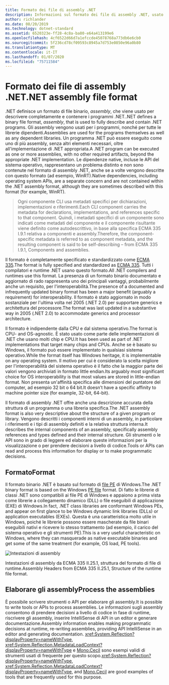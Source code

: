 ```yaml
---
title: Formato dei file di assembly .NET
description: Informazioni sul formato dei file di assembly .NET, usato per descrivere e contenere le app e le librerie .NET.
author: richlander
ms.date: 08/20/2019
ms.technology: dotnet-standard
ms.assetid: 6520323e-ff28-4c8a-ba80-e64a413199e6
ms.openlocfilehash: 4cf6522d66d7a1efccde45078768a773db6e6cb0
ms.sourcegitcommit: 5f236cd78cf09593c8945a7d753e0850e96a0b80
ms.translationtype: MT
ms.contentlocale: it-IT
ms.lasthandoff: 01/07/2020
ms.locfileid: "75711584"
---
```

# <a name="net-assembly-file-format"></a><span data-ttu-id="d0af8-103">Formato dei file di assembly .NET</span><span class="sxs-lookup"><span data-stu-id="d0af8-103">.NET assembly file format</span></span>

<span data-ttu-id="d0af8-104">.NET definisce un formato di file binario, *assembly*, che viene usato per descrivere completamente e contenere i programmi .NET.</span><span class="sxs-lookup"><span data-stu-id="d0af8-104">.NET defines a binary file format, *assembly*, that is used to fully describe and contain .NET programs.</span></span> <span data-ttu-id="d0af8-105">Gli assembly vengono usati per i programmi, nonché per tutte le librerie dipendenti.</span><span class="sxs-lookup"><span data-stu-id="d0af8-105">Assemblies are used for the programs themselves as well as any dependent libraries.</span></span> <span data-ttu-id="d0af8-106">Un programma .NET può essere eseguito come uno di più assembly, senza altri elementi necessari, oltre all'implementazione di .NET appropriata.</span><span class="sxs-lookup"><span data-stu-id="d0af8-106">A .NET program can be executed as one or more assemblies, with no other required artifacts, beyond the appropriate .NET implementation.</span></span> <span data-ttu-id="d0af8-107">Le dipendenze native, incluse le API del sistema operativo, rappresentano un problema distinto e non sono contenute nel formato di assembly .NET, anche se a volte vengono descritte con questo formato (ad esempio, WinRT).</span><span class="sxs-lookup"><span data-stu-id="d0af8-107">Native dependencies, including operating system APIs, are a separate concern and are not contained within the .NET assembly format, although they are sometimes described with this format (for example, WinRT).</span></span>

> <span data-ttu-id="d0af8-108">Ogni componente CLI usa metadati specifici per dichiarazioni, implementazioni e riferimenti.</span><span class="sxs-lookup"><span data-stu-id="d0af8-108">Each CLI component carries the metadata for declarations, implementations, and references specific to that component.</span></span> <span data-ttu-id="d0af8-109">Quindi, i metadati specifici di un componente sono indicati come metadati del componente e il componente risultante viene definito come autodescrittivo, in base alla specifica ECMA 335 I.9.1 relativa a componenti e assembly.</span><span class="sxs-lookup"><span data-stu-id="d0af8-109">Therefore, the component-specific metadata is referred to as component metadata, and the resulting component is said to be self-describing – from ECMA 335 I.9.1, Components and assemblies.</span></span>

<span data-ttu-id="d0af8-110">Il formato è completamente specificato e standardizzato come [ECMA 335](https://www.ecma-international.org/publications/standards/Ecma-335.htm).</span><span class="sxs-lookup"><span data-stu-id="d0af8-110">The format is fully specified and standardized as [ECMA 335](https://www.ecma-international.org/publications/standards/Ecma-335.htm).</span></span> <span data-ttu-id="d0af8-111">Tutti i compilatori e runtime .NET usano questo formato.</span><span class="sxs-lookup"><span data-stu-id="d0af8-111">All .NET compilers and runtimes use this format.</span></span> <span data-ttu-id="d0af8-112">La presenza di un formato binario documentato e aggiornato di rado rappresenta uno dei principali vantaggi, probabilmente anche un requisito, per l'interoperabilità.</span><span class="sxs-lookup"><span data-stu-id="d0af8-112">The presence of a documented and infrequently updated binary format has been a major benefit (arguably a requirement) for interoperability.</span></span> <span data-ttu-id="d0af8-113">Il formato è stato aggiornato in modo sostanziale per l'ultima volta nel 2005 (.NET 2.0) per supportare generics e architettura del processore.</span><span class="sxs-lookup"><span data-stu-id="d0af8-113">The format was last updated in a substantive way in 2005 (.NET 2.0) to accommodate generics and processor architecture.</span></span>

<span data-ttu-id="d0af8-114">Il formato è indipendente dalla CPU e dal sistema operativo.</span><span class="sxs-lookup"><span data-stu-id="d0af8-114">The format is CPU- and OS-agnostic.</span></span> <span data-ttu-id="d0af8-115">È stato usato come parte delle implementazioni di .NET che usano molti chip e CPU.</span><span class="sxs-lookup"><span data-stu-id="d0af8-115">It has been used as part of .NET implementations that target many chips and CPUs.</span></span> <span data-ttu-id="d0af8-116">Anche se è basato su Windows, il formato può essere implementato in qualsiasi sistema operativo.</span><span class="sxs-lookup"><span data-stu-id="d0af8-116">While the format itself has Windows heritage, it is implementable on any operating system.</span></span> <span data-ttu-id="d0af8-117">Il motivo per cui è considerato la scelta migliore per l'interoperabilità del sistema operativo è il fatto che la maggior parte dei valori vengono archiviati in formato little endian.</span><span class="sxs-lookup"><span data-stu-id="d0af8-117">Its arguably most significant choice for OS interoperability is that most values are stored in little-endian format.</span></span> <span data-ttu-id="d0af8-118">Non presenta un'affinità specifica alle dimensioni del puntatore del computer, ad esempio 32 bit o 64 bit.</span><span class="sxs-lookup"><span data-stu-id="d0af8-118">It doesn’t have a specific affinity to machine pointer size (for example, 32-bit, 64-bit).</span></span>

<span data-ttu-id="d0af8-119">Il formato di assembly .NET offre anche una descrizione accurata della struttura di un programma o una libreria specifica.</span><span class="sxs-lookup"><span data-stu-id="d0af8-119">The .NET assembly format is also very descriptive about the structure of a given program or library.</span></span> <span data-ttu-id="d0af8-120">Vengono descritti i componenti interni di un assembly, in particolare i riferimenti e i tipi di assembly definiti e la relativa struttura interna.</span><span class="sxs-lookup"><span data-stu-id="d0af8-120">It describes the internal components of an assembly, specifically assembly references and types defined and their internal structure.</span></span> <span data-ttu-id="d0af8-121">Gli strumenti o le API sono in grado di leggere ed elaborare queste informazioni per la visualizzazione o per prendere decisioni a livello di codice.</span><span class="sxs-lookup"><span data-stu-id="d0af8-121">Tools or APIs can read and process this information for display or to make programmatic decisions.</span></span>

## <a name="format"></a><span data-ttu-id="d0af8-122">Formato</span><span class="sxs-lookup"><span data-stu-id="d0af8-122">Format</span></span>

<span data-ttu-id="d0af8-123">Il formato binario .NET è basato sul formato di [file PE](https://en.wikipedia.org/wiki/Portable_Executable) di Windows.</span><span class="sxs-lookup"><span data-stu-id="d0af8-123">The .NET binary format is based on the Windows [PE file](https://en.wikipedia.org/wiki/Portable_Executable) format.</span></span> <span data-ttu-id="d0af8-124">Di fatto le librerie di classi .NET sono compatibili ai file PE di Windows e appaiono a prima vista come librerie a collegamento dinamico (DLL) o file eseguibili di applicazione (EXE) di Windows.</span><span class="sxs-lookup"><span data-stu-id="d0af8-124">In fact, .NET class libraries are conformant Windows PEs, and appear on first glance to be Windows dynamic link libraries (DLLs) or application executables (EXEs).</span></span> <span data-ttu-id="d0af8-125">Questa è una caratteristica molto utile in Windows, poiché le librerie possono essere mascherate da file binari eseguibili nativi e ricevere lo stesso trattamento (ad esempio, il carico del sistema operativo e gli strumenti PE).</span><span class="sxs-lookup"><span data-stu-id="d0af8-125">This is a very useful characteristic on Windows, where they can masquerade as native executable binaries and get some of the same treatment (for example, OS load, PE tools).</span></span>

![Intestazioni di assembly](../media/assembly-format/assembly-headers.png)

<span data-ttu-id="d0af8-127">Intestazioni di assembly da ECMA 335 II.25.1, struttura del formato di file di runtime.</span><span class="sxs-lookup"><span data-stu-id="d0af8-127">Assembly Headers from ECMA 335 II.25.1, Structure of the runtime file format.</span></span>

## <a name="process-the-assemblies"></a><span data-ttu-id="d0af8-128">Elaborare gli assembly</span><span class="sxs-lookup"><span data-stu-id="d0af8-128">Process the assemblies</span></span>

<span data-ttu-id="d0af8-129">È possibile scrivere strumenti o API per elaborare gli assembly.</span><span class="sxs-lookup"><span data-stu-id="d0af8-129">It is possible to write tools or APIs to process assemblies.</span></span> <span data-ttu-id="d0af8-130">Le informazioni sugli assembly consentono di prendere decisioni a livello di codice in fase di runtime, riscrivere gli assembly, inserire IntelliSense di API in un editor e generare documentazione.</span><span class="sxs-lookup"><span data-stu-id="d0af8-130">Assembly information enables making programmatic decisions at runtime, re-writing assemblies, providing API IntelliSense in an editor and generating documentation.</span></span> <span data-ttu-id="d0af8-131"><xref:System.Reflection?displayProperty=nameWithType>, <xref:System.Reflection.MetadataLoadContext?displayProperty=nameWithType> e [Mono.Cecil](https://www.mono-project.com/docs/tools+libraries/libraries/Mono.Cecil/) sono esempi validi di strumenti usati di frequente per questo scopo.</span><span class="sxs-lookup"><span data-stu-id="d0af8-131"><xref:System.Reflection?displayProperty=nameWithType>, <xref:System.Reflection.MetadataLoadContext?displayProperty=nameWithType>, and [Mono.Cecil](https://www.mono-project.com/docs/tools+libraries/libraries/Mono.Cecil/) are good examples of tools that are frequently used for this purpose.</span></span>
